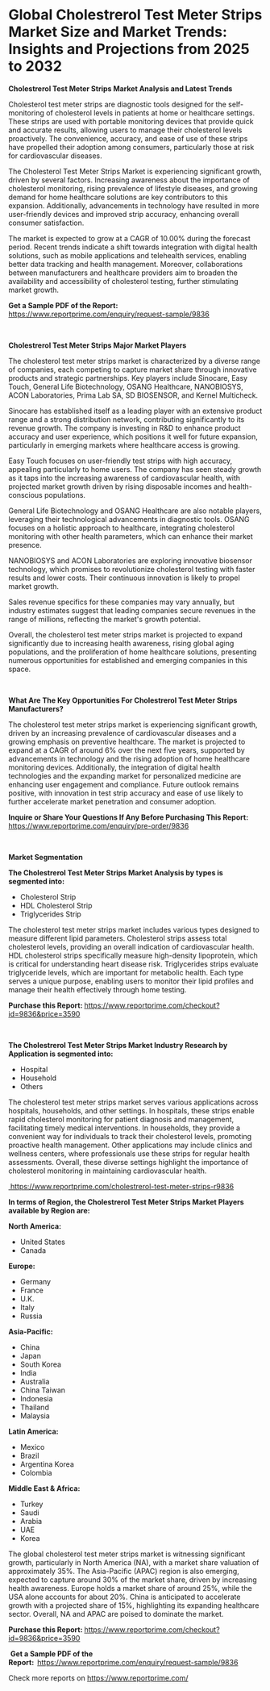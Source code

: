 <p><h1>Global Cholestrerol Test Meter Strips Market Size and Market Trends: Insights and Projections from 2025 to 2032</h1></p><p><strong>Cholestrerol Test Meter Strips Market Analysis and Latest Trends</strong></p>
<p><p>Cholesterol test meter strips are diagnostic tools designed for the self-monitoring of cholesterol levels in patients at home or healthcare settings. These strips are used with portable monitoring devices that provide quick and accurate results, allowing users to manage their cholesterol levels proactively. The convenience, accuracy, and ease of use of these strips have propelled their adoption among consumers, particularly those at risk for cardiovascular diseases.</p><p>The Cholesterol Test Meter Strips Market is experiencing significant growth, driven by several factors. Increasing awareness about the importance of cholesterol monitoring, rising prevalence of lifestyle diseases, and growing demand for home healthcare solutions are key contributors to this expansion. Additionally, advancements in technology have resulted in more user-friendly devices and improved strip accuracy, enhancing overall consumer satisfaction.</p><p>The market is expected to grow at a CAGR of 10.00% during the forecast period. Recent trends indicate a shift towards integration with digital health solutions, such as mobile applications and telehealth services, enabling better data tracking and health management. Moreover, collaborations between manufacturers and healthcare providers aim to broaden the availability and accessibility of cholesterol testing, further stimulating market growth.</p></p>
<p><strong>Get a Sample PDF of the Report:&nbsp;</strong> <a href="https://www.reportprime.com/enquiry/request-sample/9836?utm_campaign=2533&utm_medium=2&utm_source=Github&utm_content=ia&utm_term=20032025&utm_id=cholestrerol-test-meter-strips">https://www.reportprime.com/enquiry/request-sample/9836</a></p>
<p>&nbsp;</p>
<p><strong>Cholestrerol Test Meter Strips Major Market Players</strong></p>
<p><p>The cholesterol test meter strips market is characterized by a diverse range of companies, each competing to capture market share through innovative products and strategic partnerships. Key players include Sinocare, Easy Touch, General Life Biotechnology, OSANG Healthcare, NANOBIOSYS, ACON Laboratories, Prima Lab SA, SD BIOSENSOR, and Kernel Multicheck.</p><p>Sinocare has established itself as a leading player with an extensive product range and a strong distribution network, contributing significantly to its revenue growth. The company is investing in R&D to enhance product accuracy and user experience, which positions it well for future expansion, particularly in emerging markets where healthcare access is growing.</p><p>Easy Touch focuses on user-friendly test strips with high accuracy, appealing particularly to home users. The company has seen steady growth as it taps into the increasing awareness of cardiovascular health, with projected market growth driven by rising disposable incomes and health-conscious populations.</p><p>General Life Biotechnology and OSANG Healthcare are also notable players, leveraging their technological advancements in diagnostic tools. OSANG focuses on a holistic approach to healthcare, integrating cholesterol monitoring with other health parameters, which can enhance their market presence.</p><p>NANOBIOSYS and ACON Laboratories are exploring innovative biosensor technology, which promises to revolutionize cholesterol testing with faster results and lower costs. Their continuous innovation is likely to propel market growth.</p><p>Sales revenue specifics for these companies may vary annually, but industry estimates suggest that leading companies secure revenues in the range of millions, reflecting the market's growth potential.</p><p>Overall, the cholesterol test meter strips market is projected to expand significantly due to increasing health awareness, rising global aging populations, and the proliferation of home healthcare solutions, presenting numerous opportunities for established and emerging companies in this space.</p></p>
<p>&nbsp;</p>
<p><strong>What Are The Key Opportunities For Cholestrerol Test Meter Strips Manufacturers?</strong></p>
<p><p>The cholesterol test meter strips market is experiencing significant growth, driven by an increasing prevalence of cardiovascular diseases and a growing emphasis on preventive healthcare. The market is projected to expand at a CAGR of around 6% over the next five years, supported by advancements in technology and the rising adoption of home healthcare monitoring devices. Additionally, the integration of digital health technologies and the expanding market for personalized medicine are enhancing user engagement and compliance. Future outlook remains positive, with innovation in test strip accuracy and ease of use likely to further accelerate market penetration and consumer adoption.</p></p>
<p><strong>Inquire or Share Your Questions If Any Before Purchasing This Report:</strong> <a href="https://www.reportprime.com/enquiry/pre-order/9836?utm_campaign=2533&utm_medium=2&utm_source=Github&utm_content=ia&utm_term=20032025&utm_id=cholestrerol-test-meter-strips">https://www.reportprime.com/enquiry/pre-order/9836</a></p>
<p>&nbsp;</p>
<p><strong>Market Segmentation</strong></p>
<p><strong>The Cholestrerol Test Meter Strips Market Analysis by types is segmented into:</strong></p>
<p><ul><li>Cholesterol Strip</li><li>HDL Cholesterol Strip</li><li>Triglycerides Strip</li></ul></p>
<p><p>The cholesterol test meter strips market includes various types designed to measure different lipid parameters. Cholesterol strips assess total cholesterol levels, providing an overall indication of cardiovascular health. HDL cholesterol strips specifically measure high-density lipoprotein, which is critical for understanding heart disease risk. Triglycerides strips evaluate triglyceride levels, which are important for metabolic health. Each type serves a unique purpose, enabling users to monitor their lipid profiles and manage their health effectively through home testing.</p></p>
<p><strong>Purchase this Report:&nbsp;</strong><a href="https://www.reportprime.com/checkout?id=9836&price=3590&utm_campaign=2533&utm_medium=2&utm_source=Github&utm_content=ia&utm_term=20032025&utm_id=cholestrerol-test-meter-strips">https://www.reportprime.com/checkout?id=9836&price=3590</a></p>
<p>&nbsp;</p>
<p><strong>The Cholestrerol Test Meter Strips Market Industry Research by Application is segmented into:</strong></p>
<p><ul><li>Hospital</li><li>Household</li><li>Others</li></ul></p>
<p><p>The cholesterol test meter strips market serves various applications across hospitals, households, and other settings. In hospitals, these strips enable rapid cholesterol monitoring for patient diagnosis and management, facilitating timely medical interventions. In households, they provide a convenient way for individuals to track their cholesterol levels, promoting proactive health management. Other applications may include clinics and wellness centers, where professionals use these strips for regular health assessments. Overall, these diverse settings highlight the importance of cholesterol monitoring in maintaining cardiovascular health.</p></p>
<p><a href="https://www.reportprime.com/cholestrerol-test-meter-strips-r9836?utm_campaign=2533&utm_medium=2&utm_source=Github&utm_content=ia&utm_term=20032025&utm_id=cholestrerol-test-meter-strips">&nbsp;https://www.reportprime.com/cholestrerol-test-meter-strips-r9836</a></p>
<p><strong>In terms of Region, the Cholestrerol Test Meter Strips Market Players available by Region are:</strong></p>
<p>
    <p> <strong> North America: </strong>
        <ul>
            <li>United States</li>
            <li>Canada</li>
        </ul>
        </p> 
    <p> <strong> Europe: </strong>
        <ul>
            <li>Germany</li>
            <li>France</li>
            <li>U.K.</li>
            <li>Italy</li>
            <li>Russia</li>
        </ul>
        </p> 
    <p> <strong> Asia-Pacific: </strong>
        <ul>
            <li>China</li>
            <li>Japan</li>
            <li>South Korea</li>
            <li>India</li>
            <li>Australia</li>
            <li>China Taiwan</li>
            <li>Indonesia</li>
            <li>Thailand</li>
            <li>Malaysia</li>
        </ul>
        </p> 
    <p> <strong> Latin America: </strong>
        <ul>
            <li>Mexico</li>
            <li>Brazil</li>
            <li>Argentina Korea</li>
            <li>Colombia</li>
        </ul>
        </p> 
    <p> <strong> Middle East & Africa: </strong>
        <ul>
            <li>Turkey</li>
            <li>Saudi</li>
            <li>Arabia</li>
            <li>UAE</li>
            <li>Korea</li>
        </ul>
    </p>
    </p>
<p><p>The global cholesterol test meter strips market is witnessing significant growth, particularly in North America (NA), with a market share valuation of approximately 35%. The Asia-Pacific (APAC) region is also emerging, expected to capture around 30% of the market share, driven by increasing health awareness. Europe holds a market share of around 25%, while the USA alone accounts for about 20%. China is anticipated to accelerate growth with a projected share of 15%, highlighting its expanding healthcare sector. Overall, NA and APAC are poised to dominate the market.</p></p>
<p><strong>Purchase this Report: </strong><a href="https://www.reportprime.com/checkout?id=9836&price=3590&utm_campaign=2533&utm_medium=2&utm_source=Github&utm_content=ia&utm_term=20032025&utm_id=cholestrerol-test-meter-strips">https://www.reportprime.com/checkout?id=9836&price=3590</a></p>
<p>&nbsp;<strong>Get a Sample PDF of the Report:&nbsp;&nbsp;</strong><a href="https://www.reportprime.com/enquiry/request-sample/9836?utm_campaign=2533&utm_medium=2&utm_source=Github&utm_content=ia&utm_term=20032025&utm_id=cholestrerol-test-meter-strips">https://www.reportprime.com/enquiry/request-sample/9836</a></p>
<p><strong></strong></p>
<p>Check more reports on <a href="https://www.reportprime.com/?utm_campaign=2533&utm_medium=2&utm_source=Github&utm_content=ia&utm_term=20032025&utm_id=cholestrerol-test-meter-strips">https://www.reportprime.com/</a></p>